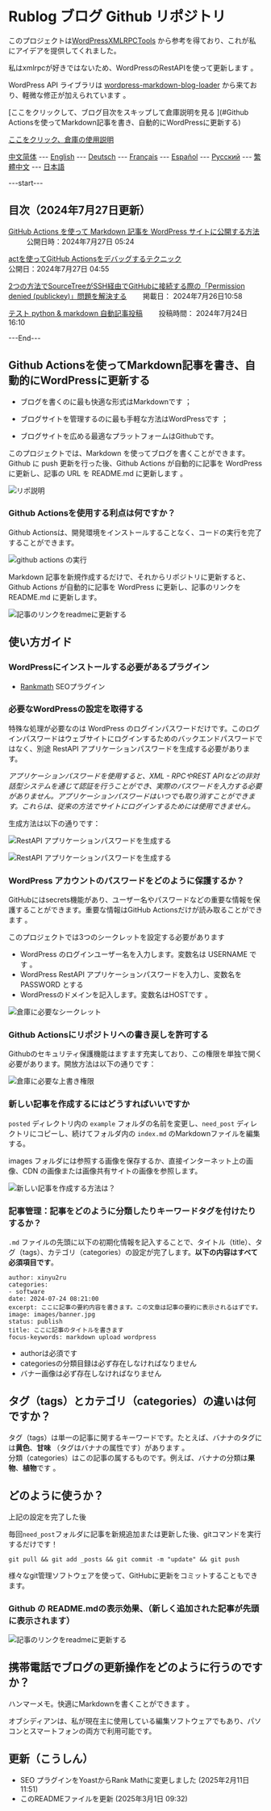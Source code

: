 # Rublog ブログ Github リポジトリ

このプロジェクトは[WordPressXMLRPCTools](https://github.com/zhaoolee/WordPressXMLRPCTools) から参考を得ており、これが私にアイデアを提供してくれました。 

私はxmlrpcが好きではないため、WordPressのRestAPIを使って更新します 。  

WordPress API ライブラリは [wordpress-markdown-blog-loader](https://github.com/binxio/wordpress-markdown-blog-loader) から来ており、軽微な修正が加えられています 。  

[ここをクリックして、ブログ目次をスキップして倉庫説明を見る ](#Github Actionsを使ってMarkdown記事を書き、自動的にWordPressに更新する)

[ここをクリック、倉庫の使用説明](#使い方ガイド)

[中文简体](../README.md) --- [English](README_EN.md) --- [Deutsch](README_DE.md) --- [Français](README_FR.md) --- [Español](README_ES.md) --- [Русский](README_RU.md) --- [繁體中文](README_ZH-CHT.md) --- [日本語](README_JP.md)

---start---

## 目次（2024年7月27日更新）

[GitHub Actions を使って Markdown 記事を WordPress サイトに公開する方法](https://www.rxx0.com/?p=4150)  &emsp; &emsp; 公開日時：2024年7月27日 05:24  

[actを使ってGitHub Actionsをデバッグするテクニック](https://www.rxx0.com/software/diao-shi-github-actions-de-4-chong-gong-ju.html)  
公開日：2024年7月27日 04:55  

[2つの方法でSourceTreeがSSH経由でGitHubに接続する際の「Permission denied (publickey)」問題を解決する](https://www.rxx0.com/software/liang-chong-fang-fa-jie-jue-sourcetree-tong-guo-ssh-lian-jie-github-permission-denied-publickey-wen-ti.html)　　 掲載日： 2024年7月26日10:58 

[テスト python & markdown 自動記事投稿](https://www.rxx0.com/software/test-python-and-markdown-to-automatically-publish-articles.html)　　 投稿時間： 2024年7月24日 16:10 

---End---  

## Github Actionsを使ってMarkdown記事を書き、自動的にWordPressに更新する

- ブログを書くのに最も快適な形式はMarkdownです ；

- ブログサイトを管理するのに最も手軽な方法はWordPressです ；

- ブログサイトを広める最適なプラットフォームはGithubです。

このプロジェクトでは、Markdown を使ってブログを書くことができます。Github に push 更新を行った後、Github Actions が自動的に記事を WordPress に更新し、記事の URL を README.md に更新します 。  

![リポ説明](../posted/readme/images/rxx0_2024-07-25_21-55-47.png)

### Github Actionsを使用する利点は何ですか？

Github Actionsは、開発環境をインストールすることなく、コードの実行を完了することができます。 

![github actions の実行](../posted/readme/images/rxx0_2024-07-25_22-06-46.png)

Markdown 記事を新規作成するだけで、それからリポジトリに更新すると、Github Actions が自動的に記事を WordPress に更新し、記事のリンクを README.md に更新します。 

![記事のリンクをreadmeに更新する](../posted/readme/images/rxx0_2024-07-25_22-09-41.png)

## 使い方ガイド

### WordPressにインストールする必要があるプラグイン 

- [Rankmath](https://rankmath.com/wordpress/plugin/seo-suite) SEOプラグイン

### 必要なWordPressの設定を取得する

特殊な処理が必要なのは WordPress のログインパスワードだけです。このログインパスワードはウェブサイトにログインするためのバックエンドパスワードではなく、別途 RestAPI アプリケーションパスワードを生成する必要があります。 

_アプリケーションパスワードを使用すると、XML - RPCやREST APIなどの非対話型システムを通じて認証を行うことができ、実際のパスワードを入力する必要がありません。アプリケーションパスワードはいつでも取り消すことができます。これらは、従来の方法でサイトにログインするためには使用できません。_ 

生成方法は以下の通りです：

![RestAPI アプリケーションパスワードを生成する](../posted/readme/images/rxx0_2025-03-01_09-03-37.png)


![RestAPI アプリケーションパスワードを生成する](../posted/readme/images/rxx0_2025-03-01_10-36-02.png)

### WordPress アカウントのパスワードをどのように保護するか？

GitHubにはsecrets機能があり、ユーザー名やパスワードなどの重要な情報を保護することができます。重要な情報はGitHub Actionsだけが読み取ることができます 。  

このプロジェクトでは3つのシークレットを設定する必要があります 

- WordPress のログインユーザー名を入力します。変数名は USERNAME です 。
- WordPress RestAPI アプリケーションパスワードを入力し、変数名を PASSWORD とする 
- WordPressのドメインを記入します。変数名はHOSTです 。

![倉庫に必要なシークレット](../posted/readme/images/rxx0_2024-07-27_11-07-35.png)

### Github Actionsにリポジトリへの書き戻しを許可する

Githubのセキュリティ保護機能はますます充実しており、この権限を単独で開く必要があります。開放方法は以下の通りです：

![倉庫に必要な上書き権限](../posted/readme/images/rxx0_2024-07-27_11-45-46.png)

### 新しい記事を作成するにはどうすればいいですか 

`posted` ディレクトリ内の `example` フォルダの名前を変更し、`need_post` ディレクトリにコピーし、続けてフォルダ内の `index.md` のMarkdownファイルを編集する。 

images フォルダには参照する画像を保存するか、直接インターネット上の画像、CDN の画像または画像共有サイトの画像を参照します。  

![新しい記事を作成する方法は？ ](../posted/readme/images/rxx0_2024-07-25_22-15-07.png)

### 記事管理：記事をどのように分類したりキーワードタグを付けたりするか？

`.md` ファイルの先頭に以下の初期化情報を記入することで、タイトル（title）、タグ（tags）、カテゴリ（categories）の設定が完了します。**以下の内容はすべて必須項目です**。 

```tag and category
author: xinyu2ru
categories:
- software
date: 2024-07-24 08:21:00
excerpt: ここに記事の要約内容を書きます。この文章は記事の要約に表示されるはずです。
image: images/banner.jpg
status: publish
title: ここに記事のタイトルを書きます
focus-keywords: markdown upload wordpress
```

- authorは必須です
- categoriesの分類目録は必ず存在しなければなりません 
- バナー画像は必ず存在しなければなりません

## タグ（tags）とカテゴリ（categories）の違いは何ですか？

タグ（tags）は単一の記事に関するキーワードです。たとえば、バナナのタグには**黄色**、**甘味** （タグはバナナの属性です）があります 。  
分類（categories）はこの記事の属するものです。例えば、バナナの分類は**果物**、**植物**です 。 

## どのように使うか？

上記の設定を完了した後

毎回`need_post`フォルダに記事を新規追加または更新した後、gitコマンドを実行するだけです！ 

```git
git pull && git add _posts && git commit -m "update" && git push

```

様々なgit管理ソフトウェアを使って、GitHubに更新をコミットすることもできます。

### Github の README.mdの表示効果、（新しく追加された記事が先頭に表示されます）

![記事のリンクをreadmeに更新する](../posted/readme/images/rxx0_2024-07-25_22-09-41.png)

## 携帯電話でブログの更新操作をどのように行うのですか？

ハンマーメモ。快適にMarkdownを書くことができます 。

オブシディアンは、私が現在主に使用している編集ソフトウェアでもあり、パソコンとスマートフォンの両方で利用可能です。 

## 更新（こうしん）

- SEO プラグインをYoastからRank Mathに変更しました (2025年2月11日 11:51)
- このREADMEファイルを更新 (2025年3月1日 09:32)
